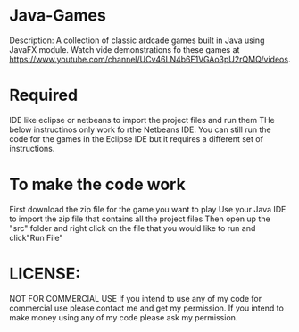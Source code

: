 # Java-Games

Description: A collection of classic ardcade games built in Java using JavaFX module.
Watch vide demonstrations fo these games at https://www.youtube.com/channel/UCv46LN4b6F1VGAo3pU2rQMQ/videos.
# Required 

IDE like eclipse or netbeans to import the project files and run them 
THe below instructinos only work fo rthe Netbeans IDE. You can still run the code for the games in the Eclipse IDE but it requires a different set of instructions.
# To make the code work 

First download the zip file for the game you want to play
Use your Java IDE to import the zip file that contains all the project files
Then open up the "src" folder and right click on the  file that you would like to run and click"Run File"
  
 
# LICENSE:
NOT FOR COMMERCIAL USE If you intend to use any of my code for commercial use please contact me and get my permission. If you intend to make money using any of my code please ask my permission.
